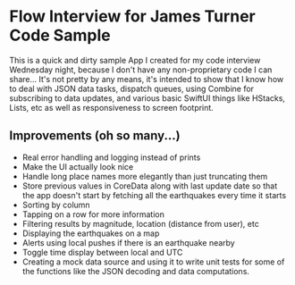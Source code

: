 # Flow Interview for James Turner Code Sample
This is a quick and dirty sample App I created for my code interview Wednesday night, because I don't have any non-proprietary code I can share... It's not pretty by any means, it's intended to show that I know how to deal with JSON data tasks, dispatch queues, using Combine for subscribing to
data updates, and various basic SwiftUI things like HStacks, Lists, etc as well as responsiveness to screen footprint.

## Improvements (oh so many...)
- Real error handling and logging instead of prints
- Make the UI actually look nice
- Handle long place names more elegantly than just truncating them
- Store previous values in CoreData along with last update date so that the app doesn't start by fetching all the earthquakes every time it starts
- Sorting by column
- Tapping on a row for more information
- Filtering results by magnitude, location (distance from user), etc
- Displaying the earthquakes on a map
- Alerts using local pushes if there is an earthquake nearby
- Toggle time display between local and UTC
- Creating a mock data source and using it to write unit tests for some of the functions like the JSON decoding and data computations.
